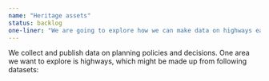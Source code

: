 ```yaml
---
name: "Heritage assets"
status: backlog
one-liner: "We are going to explore how we can make data on highways easier to find, use and trust."
---
```

We collect and publish data on planning policies and decisions. One area we want to explore is highways, which might be made up from following datasets:
